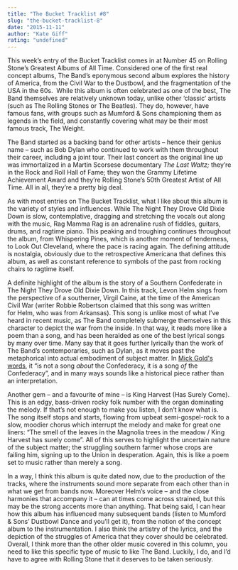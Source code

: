 ```yaml
---
title: "The Bucket Tracklist #8"
slug: "the-bucket-tracklist-8"
date: "2015-11-11"
author: "Kate Giff"
rating: "undefined"
---
```


This week’s entry of the Bucket Tracklist comes in at Number 45 on Rolling Stone’s Greatest Albums of All Time. Considered one of the first real concept albums, The Band’s eponymous second album explores the history of America, from the Civil War to the Dustbowl, and the fragmentation of the USA in the 60s.  While this album is often celebrated as one of the best, The Band themselves are relatively unknown today, unlike other ‘classic’ artists (such as The Rolling Stones or The Beatles). They do, however, have famous fans, with groups such as Mumford & Sons championing them as legends in the field, and constantly covering what may be their most famous track, The Weight.

The Band started as a backing band for other artists – hence their genius name – such as Bob Dylan who continued to work with them throughout their career, including a joint tour. Their last concert as the original line up was immortalized in a Martin Scorsese documentary _The Last Waltz;_ they’re in the Rock and Roll Hall of Fame; they won the Grammy Lifetime Achievement Award and they’re Rolling Stone’s 50th Greatest Artist of All Time. All in all, they’re a pretty big deal.

As with most entries on The Bucket Tracklist, what I like about this album is the variety of styles and influences. While The Night They Drove Old Dixie Down is slow, contemplative, dragging and stretching the vocals out along with the music, Rag Mamma Rag is an adrenaline rush of fiddles, guitars, drums, and ragtime piano. This peaking and troughing continues throughout the album, from Whispering Pines, which is another moment of tenderness, to Look Out Cleveland, where the pace is racing again. The defining attitude is nostalgia, obviously due to the retrospective Americana that defines this album, as well as constant reference to symbols of the past from rocking chairs to ragtime itself.

A definite highlight of the album is the story of a Southern Confederate in The Night They Drove Old Dixie Down. In this track, Levon Helm sings from the perspective of a southerner, Virgil Caine, at the time of the American Civil War (writer Robbie Robertson claimed that this song was written for Helm, who was from Arkansas). This song is unlike most of what I’ve heard in recent music, as The Band completely submerge themselves in this character to depict the war from the inside. In that way, it reads more like a poem than a song, and has been heralded as one of the best lyrical songs by many over time. Many say that it goes further lyrically than the work of The Band’s contemporaries, such as Dylan, as it moves past the metaphorical into actual embodiment of subject matter. In [Mick Gold's words](http://theband.hiof.no/articles/dixie_viney.html#footnotes), it “is not a song _about_ the Confederacy, it is a song _of_ the Confederacy”, and in many ways sounds like a historical piece rather than an interpretation.

Another gem – and a favourite of mine – is King Harvest (Has Surely Come). This is an edgy, bass-driven rocky folk number with the organ dominating the melody. If that’s not enough to make you listen, I don’t know what is. The song itself stops and starts, flowing from upbeat semi-gospel-rock to a slow, moodier chorus which interrupt the melody and make for great one liners: “The smell of the leaves in the Magnolia trees in the meadow / King Harvest has surely come”. All of this serves to highlight the uncertain nature of the subject matter; the struggling southern farmer whose crops are failing him, signing up to the Union in desperation. Again, this is like a poem set to music rather than merely a song.

In a way, I think this album is quite dated now, due to the production of the tracks, where the instruments sound more separate from each other than in what we get from bands now. Moreover Helm’s voice – and the close harmonies that accompany it – can at times come across strained, but this may be the strong accents more than anything. That being said, I can hear how this album has influenced many subsequent bands (listen to Mumford & Sons’ Dustbowl Dance and you’ll get it), from the notion of the concept album to the instrumentation. I also think the artistry of the lyrics, and the depiction of the struggles of America that they cover should be celebrated. Overall, I think more than the other older music covered in this column, you need to like this specific type of music to like The Band. Luckily, I do, and I’d have to agree with Rolling Stone that it deserves to be taken seriously.
